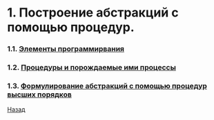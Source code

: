 # 1. Построение абстракций с помощью процедур.

### 1.1. [Элементы программирвания](./subjects/s1/index.md)
### 1.2. [Процедуры и порождаемые ими процессы](./subjects/s2/index.md)
### 1.3. [Формулирование абстракций с помощью процедур высших порядков](./subjects/s3/index.md)

[Назад](../README.md)